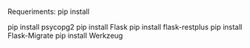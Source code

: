 Requeriments: pip install

pip install psycopg2
pip install Flask
pip install flask-restplus
pip install Flask-Migrate
pip install Werkzeug
